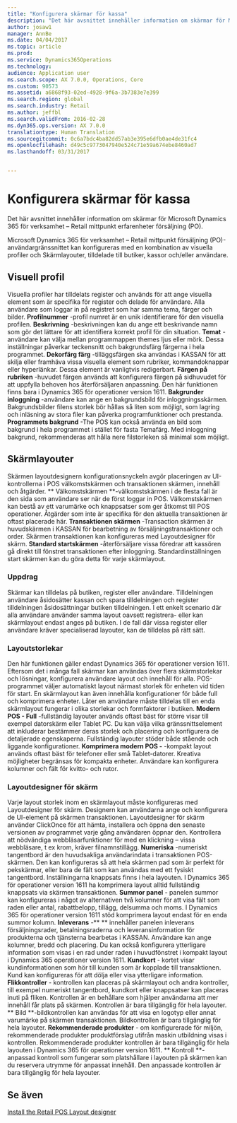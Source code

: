 ```yaml
---
title: "Konfigurera skärmar för kassa"
description: "Det här avsnittet innehåller information om skärmar för Microsoft Dynamics 365 för verksamhet – Retail mittpunkt erfarenheter försäljning (PO)."
author: josaw1
manager: AnnBe
ms.date: 04/04/2017
ms.topic: article
ms.prod: 
ms.service: Dynamics365Operations
ms.technology: 
audience: Application user
ms.search.scope: AX 7.0.0, Operations, Core
ms.custom: 90573
ms.assetid: a6868f93-02ed-4928-9f6a-3b7383e7e399
ms.search.region: global
ms.search.industry: Retail
ms.author: jeffbl
ms.search.validFrom: 2016-02-28
ms.dyn365.ops.version: AX 7.0.0
translationtype: Human Translation
ms.sourcegitcommit: 0c6a7bdc4ba82dd57ab3e395e6dfb0ae4de31fc4
ms.openlocfilehash: d49c5c9773047940e524c71e59a674ebe8460ad7
ms.lasthandoff: 03/31/2017


---
```


# <a name="configure-screen-layouts-for-pos"></a>Konfigurera skärmar för kassa

Det här avsnittet innehåller information om skärmar för Microsoft Dynamics 365 för verksamhet – Retail mittpunkt erfarenheter försäljning (PO).

Microsoft Dynamics 365 för verksamhet – Retail mittpunkt försäljning (PO)-användargränssnittet kan konfigureras med en kombination av visuella profiler och Skärmlayouter, tilldelade till butiker, kassor och/eller användare.

## <a name="visual-profile"></a>Visuell profil
Visuella profiler har tilldelats register och används för att ange visuella element som är specifika för register och delade för användare. Alla användare som loggar in på registret som har samma tema, färger och bilder. **Profilnummer** -profil numret är en unik identifierare för den visuella profilen. **Beskrivning** -beskrivningen kan du ange ett beskrivande namn som gör det lättare för att identifiera korrekt profil för din situation. **Temat** -användare kan välja mellan programmappen themes ljus eller mörk. Dessa inställningar påverkar teckensnitt och bakgrundsfärg färgerna i hela programmet. **Dekorfärg färg** -tilläggsfärgen ska användas i KASSAN för att skilja eller framhäva vissa visuella element som rubriker, kommandoknappar eller hyperlänkar. Dessa element är vanligtvis redigerbart. **Färgen på rubriken** -huvudet färgen används att konfigurera färgen på sidhuvudet för att uppfylla behoven hos återförsäljaren anpassning. Den här funktionen finns bara i Dynamics 365 för operationer version 1611. **Bakgrunder inloggning** -användare kan ange en bakgrundsbild för inloggningsskärmen. Bakgrundsbilder filens storlek bör hållas så liten som möjligt, som lagring och inläsning av stora filer kan påverka programfunktioner och prestanda. **Programmets bakgrund** -The POS kan också använda en bild som bakgrund i hela programmet i stället för fasta Temafärg. Med inloggning bakgrund, rekommenderas att hålla nere filstorleken så minimal som möjligt.

## <a name="screen-layouts"></a>Skärmlayouter
Skärmen layoutdesignern konfigurationsnyckeln avgör placeringen av UI-kontrollerna i POS välkomstskärmen och transaktionen skärmen, innehåll och åtgärder. ** Välkomstskärmen **-välkomstskärmen i de flesta fall är den sida som användare ser när de först loggar in POS. Välkomstskärmen kan bestå av ett varumärke och knappsatser som ger åtkomst till POS operationer. Åtgärder som inte är specifika för den aktuella transaktionen är oftast placerade här. **Transaktionen skärmen** -Transaction skärmen är huvudskärmen i KASSAN för bearbetning av försäljningstransaktioner och order. Skärmen transaktionen kan konfigureras med Layoutdesigner för skärm. **Standard startskärmen** -återförsäljare vissa föredrar att kassören gå direkt till fönstret transaktionen efter inloggning. Standardinställningen start skärmen kan du göra detta för varje skärmlayout.

### <a name="assignment"></a>Uppdrag

Skärmar kan tilldelas på butiken, register eller användare. Tilldelningen användare åsidosätter kassan och spara tilldelningen och register tilldelningen åsidosättningar butiken tilldelningen. I ett enkelt scenario där alla användare använder samma layout oavsett registrera- eller kan skärmlayout endast anges på butiken. I de fall där vissa register eller användare kräver specialiserad layouter, kan de tilldelas på rätt sätt.

### <a name="layout-sizes"></a>Layoutstorlekar

Den här funktionen gäller endast Dynamics 365 för operationer version 1611. Eftersom det i många fall skärmar kan användas över flera skärmstorlekar och lösningar, konfigurera användare layout och innehåll för alla. POS-programmet väljer automatiskt layout närmast storlek för enheten vid tiden för start. En skärmlayout kan även innehålla konfigurationer för både full och komprimera enheter. Låter en användare måste tilldelas till en enda skärmlayout fungerar i olika storlekar och formfaktorer i butiken. **Modern POS - Full** -fullständig layouter används oftast bäst för större visar till exempel datorskärm eller Tablet PC. Du kan välja vilka gränssnittselement att inkluderar bestämmer deras storlek och placering och konfigurera de detaljerade egenskaperna. Fullständig layouter stöder både stående och liggande konfigurationer. **Komprimera modern POS -** -kompakt layout används oftast bäst för telefoner eller små Tablet-datorer. Kreativa möjligheter begränsas för kompakta enheter. Användare kan konfigurera kolumner och fält för kvitto- och rutor.

### <a name="screen-layout-designer"></a>Layoutdesigner för skärm

Varje layout storlek inom en skärmlayout måste konfigureras med Layoutdesigner för skärm. Designern kan användarna ange och konfigurera de UI-element på skärmen transaktionen. Layoutdesigner för skärm använder ClickOnce för att hämta, installera och öppna den senaste versionen av programmet varje gång användaren öppnar den. Kontrollera att nödvändiga webbläsarfunktioner för med en klickning – vissa webbläsare, t ex krom, kräver filnamnstillägg. **Numeriska** -numeriskt tangentbord är den huvudsakliga användarindata i transaktionen POS-skärmen. Den kan konfigureras så att hela skärmen pad som är perfekt för pekskärmar, eller bara de fält som kan användas med ett fysiskt tangentbord. Inställningarna knappsats finns i hela layouten. I Dynamics 365 för operationer version 1611 ha komprimera layout alltid fullständig knappsats via skärmen transaktionen. **Summor panel** - panelen summor kan konfigureras i något av alternativen två kolumner för att visa fält som raden eller antal, rabattbelopp, tillägg, delsumma och moms. I Dynamics 365 för operationer version 1611 stöd komprimera layout endast för en enda summor kolumn. **Inleverans** -** ** innehåller panelen inleverans försäljningsrader, betalningsraderna och leveransinformation för produkterna och tjänsterna bearbetas i KASSAN. Användare kan ange kolumner, bredd och placering. Du kan också konfigurera ytterligare information som visas i en rad under raden i huvudfönstret i kompakt layout i Dynamics 365 operationer version 1611. **Kundkort** - kortet visar kundinformationen som hör till kunden som är kopplade till transaktionen. Kund kan konfigureras för att dölja eller visa ytterligare information. **Flikkontroller** - kontrollen kan placeras på skärmlayout och andra kontroller, till exempel numeriskt tangentbord, kundkort eller knappsatser kan placeras inuti på fliken. Kontrollen är en behållare som hjälper användarna att mer innehåll får plats på skärmen. Kontrollen är bara tillgänglig för hela layouter. ** Bild **-bildkontrollen kan användas för att visa en logotyp eller annat varumärke på skärmen transaktionen. Bildkontrollen är bara tillgänglig för hela layouter. **Rekommenderade produkter** - om konfigurerade för miljön, rekommenderade produkter produktförslag utifrån maskin utbildning visas i kontrollen. Rekommenderade produkter kontrollen är bara tillgänglig för hela layouten i Dynamics 365 för operationer version 1611. ** Kontroll **-anpassad kontroll som fungerar som platshållare i layouten på skärmen kan du reservera utrymme för anpassat innehåll. Den anpassade kontrollen är bara tillgänglig för hela layouter.

<a name="see-also"></a>Se även
--------

[Install the Retail POS Layout designer](install-pos-layout-designer.md)


